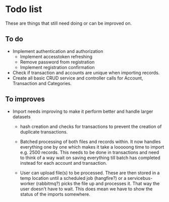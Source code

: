 # Todo list

These are things that still need doing or can be improved on.

## To do

- Implement authentication and authorization
  - Implement accesstoken refreshing
  - Remove password from registration
  - Implement registration confirmation
- Check if transaction and accounts are unique when importing records.
- Create all basic CRUD service and controller calls for Account, Transaction and Categories.

## To improves

- Import needs improving to make it perform better and handle larger datasets

  - hash creation and checks for transactions to prevent the creation of duplicate transactions.

  - Batched processing of both files and records within. It now handles everything one by one which makes it take a looooong time to import e.g. 2500 records. This needs to be done in transactions and need to think of a way wait on saving everything till batch has completed instead for each account and transaction.

  - User can upload file(s) to be processed. These are then stored in a temp location until a scheduled job (hangfire?) or a servicebus-worker (rabbitmq?) picks the file up and processes it. That way the user doesn't have to wait. This does mean we have to show the status of the imports somewhere.
